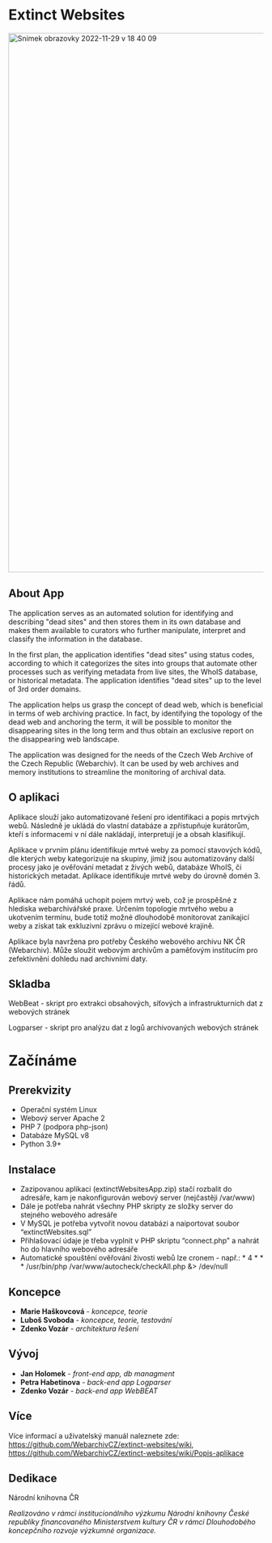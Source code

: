 # Extinct Websites

<img width="1066" alt="Snímek obrazovky 2022-11-29 v 18 40 09" src="https://user-images.githubusercontent.com/62152053/204602538-963f65a9-cccf-4627-8c86-8e15203b3b8b.png">

## About App

The application serves as an automated solution for identifying and describing "dead sites" and then stores them in its own database and makes them available to curators who further manipulate, interpret and classify the information in the database.

In the first plan, the application identifies "dead sites" using status codes, according to which it categorizes the sites into groups that automate other processes such as verifying metadata from live sites, the WhoIS database, or historical metadata. The application identifies "dead sites" up to the level of 3rd order domains.

The application helps us grasp the concept of dead web, which is beneficial in terms of web archiving practice. In fact, by identifying the topology of the dead web and anchoring the term, it will be possible to monitor the disappearing sites in the long term and thus obtain an exclusive report on the disappearing web landscape.

The application was designed for the needs of the Czech Web Archive of the Czech Republic (Webarchiv). It can be used by web archives and memory institutions to streamline the monitoring of archival data.


## O aplikaci

Aplikace slouží jako automatizované řešení pro identifikaci a popis mrtvých webů. Následně je ukládá do vlastní databáze a zpřístupňuje kurátorům, kteří s informacemi v ní dále nakládají, interpretují je a obsah klasifikují. 

Aplikace v prvním plánu identifikuje mrtvé weby za pomocí stavových kódů, dle kterých weby kategorizuje na skupiny, jimiž jsou automatizovány další procesy jako je ověřování metadat z živých webů, databáze WhoIS, či historických metadat. Aplikace identifikuje mrtvé weby do úrovně domén 3. řádů.

Aplikace nám pomáhá uchopit pojem mrtvý web, což  je prospěšné z hlediska webarchivářské praxe. Určením topologie mrtvého webu a ukotvením termínu, bude totiž možné dlouhodobě monitorovat zanikajicí weby a získat tak exkluzivní zprávu o mizející webové krajině. 

Aplikace byla navržena pro potřeby Českého webového archivu NK ČR (Webarchiv). Může sloužit webovým archivům a paměťovým institucím pro zefektivnění dohledu nad archivními daty. 


## **Skladba**
WebBeat - skript pro extrakci obsahových, síťových a infrastrukturních dat z webových stránek

Logparser - skript pro analýzu dat z logů archivovaných webových stránek


# **Začínáme**
## **Prerekvizity**
* Operační systém Linux
* Webový server Apache 2
* PHP 7 (podpora php-json)
* Databáze MySQL v8
* Python 3.9+


## **Instalace**
* Zazipovanou aplikaci (extinctWebsitesApp.zip) stačí rozbalit do adresáře, kam je nakonfigurován webový server (nejčastěji /var/www)
* Dále je potřeba nahrát všechny PHP skripty ze složky server do stejného webového adresáře
* V MySQL je potřeba vytvořit novou databázi a naiportovat soubor “extinctWebsites.sql”
* Přihlašovací údaje je třeba vyplnit v PHP skriptu “connect.php” a nahrát ho do hlavního webového adresáře
* Automatické spouštění ověřování živosti webů lze cronem - např.: *      4       *       *       *       /usr/bin/php /var/www/autocheck/checkAll.php &> /dev/null


## **Koncepce**

* **Marie Haškovcová** -  *koncepce, teorie*
* **Luboš Svoboda** -  *koncepce, teorie, testování*
* **Zdenko Vozár** -  *architektura řešení*

## **Vývoj**

* **Jan Holomek** - *front-end app, db managment*
* **Petra Habetinova** -  *back-end app Logparser*
* **Zdenko Vozár** -  *back-end app WebBEAT*

## **Více**
Více informací a uživatelský manuál naleznete zde: https://github.com/WebarchivCZ/extinct-websites/wiki, https://github.com/WebarchivCZ/extinct-websites/wiki/Popis-aplikace

## Dedikace
Národní knihovna ČR

_Realizováno v rámci institucionálního výzkumu Národní knihovny České republiky financovaného Ministerstvem kultury ČR v rámci Dlouhodobého koncepčního rozvoje výzkumné organizace._
